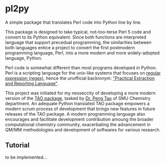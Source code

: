 # pl2py
A simple package that translates Perl code into Python line by line. 

This package is designed to take typical, not-too-terse Perl 5 code and convert to its Python equivalent. Since both functions are interpreted language that support precedual programming, the similarities between both languages entice a project to convert the first postmodern programming language, Perl, into a more modern and more widely-adopted language, Python.

Perl code is somewhat different than most programs developed in Python. Perl is a scripting language for the unix-like systems that focuses on [regular expression (regex)](https://regex101.com/), hence the unofficial backronym: ["Practical Extraction and Reporting Language"](https://linux.die.net/man/1/perl).

This project was initiated for my nesseccity of developing a more modern version of the [TAO package](https://s2.smu.edu/ptao/software/taopackage/TAOpackage.html), tasked by [Dr. Peng Tao](https://www.smu.edu/dedman/academics/departments/chemistry/people/faculty/pengtao) of SMU Chemistry department. An adequate Python translated TAO package empowers a modern scrum process of development that brings new features in future releases of the TAO package. A modern programming language also encourages and facilitate development contribution amoung the broader computational chemistry community, exacerbating the advancement in QM/MM methodologies and development of softwares for various research.

## Tutorial
to be implemented...